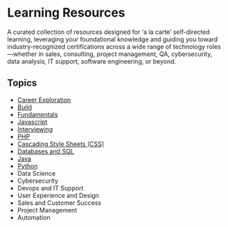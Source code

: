 # Learning Resources
A curated collection of resources designed for ‘a la carte’ self-directed learning, leveraging your foundational knowledge and guiding you toward industry-recognized certifications across a wide range of technology roles—whether in sales, consulting, project management, QA, cybersecurity, data analysis, IT support, software engineering, or beyond.

## Topics
- [Career Exploration](./CAREER_EXPLORATION.md)
- [Build](./BUILD.md)
- [Fundamentals](./FUNDAMENTALS.md)
- [Javascript](./JAVASCRIPT.md)
- [Interviewing](./INTERVIEWING.md)
- [PHP](./PHP.md)
- [Cascading Style Sheets (CSS)](./CSS.md)
- [Databases and SQL](./DATABASES_AND_SQL.md)
- [Java](./JAVA.md)
- [Python](./PYTHON.md)
- Data Science
- Cybersecurity
- Devops and IT Support
- User Experience and Design
- Sales and Customer Success
- Project Management
- Automation
